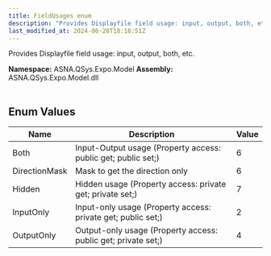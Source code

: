 ```yaml
---
title: FieldUsages enum
description: "Provides Displayfile field usage: input, output, both, etc. "
last_modified_at: 2024-06-28T18:18:51Z
---
```


Provides Displayfile field usage: input, output, both, etc.

**Namespace:** ASNA.QSys.Expo.Model
**Assembly:** ASNA.QSys.Expo.Model.dll
<br>
<br>

## Enum Values

| Name | Description | Value
| --- | --- | --- 
| Both | Input-Output usage (Property access: public get; public set;) | 6 |
| DirectionMask | Mask to get the direction only | 6 |
| Hidden | Hidden usage (Property access: private get; private set;) | 7 |
| InputOnly | Input-only usage (Property access: private get; public set;) | 2 |
| OutputOnly | Output-only usage (Property access: public get; private set;) | 4 |
